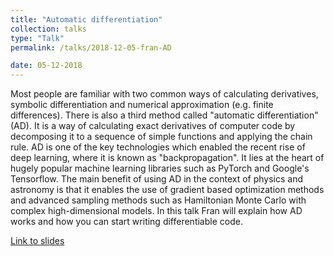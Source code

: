 ```yaml
---
title: "Automatic differentiation"
collection: talks
type: "Talk"
permalink: /talks/2018-12-05-fran-AD

date: 05-12-2018
---
```

Most people are familiar with two common ways of calculating derivatives, symbolic differentiation and numerical approximation (e.g. finite differences). There is also a third method called "automatic differentiation" (AD). It is a way of calculating exact derivatives of computer code by decomposing it to a sequence of simple functions and applying the chain rule. AD is one of the key technologies which enabled the recent rise of deep learning, where it is  known as "backpropagation". It lies at the heart of hugely popular machine learning libraries such as PyTorch and Google's Tensorflow. The main benefit of using AD in the context of physics and astronomy is that it enables the use of gradient based optimization methods and advanced sampling methods such as Hamiltonian Monte Carlo with complex high-dimensional models. In this talk Fran will explain how AD works and how you can start writing differentiable code.

[Link to slides](/files/fran-talk-02.pdf)